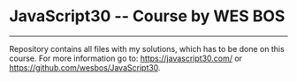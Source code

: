 # JavaScript30 -- Course by WES BOS
-----
Repository contains all files with my solutions, which has to be done on this course.
For more information go to: https://javascript30.com/ or https://github.com/wesbos/JavaScript30.
